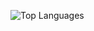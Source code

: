 ![Top Languages](https://github-readme-stats.vercel.app/api/top-langs/?username=IanWood1&size_weight=0.5&count_weight=0.5&show_icons=true&theme=tokyonight&layout=donut)

